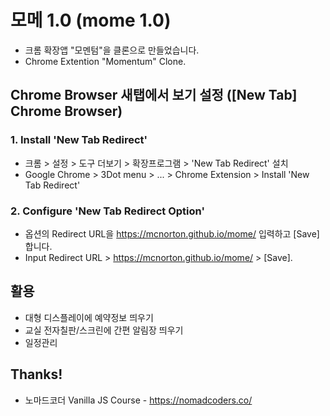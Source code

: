 # 모메 1.0 (mome 1.0)
* 크롬 확장앱 "모멘텀"을 클론으로 만들었습니다.
* Chrome Extention "Momentum" Clone.

## Chrome Browser 새탭에서 보기 설정 ([New Tab] Chrome Browser)
### 1. Install 'New Tab Redirect'
* 크롬 > 설정 > 도구 더보기 > 확장프로그램 > 'New Tab Redirect' 설치
* Google Chrome > 3Dot menu > ... > Chrome Extension > Install 'New Tab Redirect'

### 2. Configure 'New Tab Redirect Option'
* 옵션의 Redirect URL을 https://mcnorton.github.io/mome/ 입력하고 [Save] 합니다.
* Input Redirect URL > https://mcnorton.github.io/mome/ > [Save].

## 활용
* 대형 디스플레이에 예약정보 띄우기
* 교실 전자칠판/스크린에 간편 알림장 띄우기
* 일정관리

## Thanks!
* 노마드코더 Vanilla JS Course - https://nomadcoders.co/
